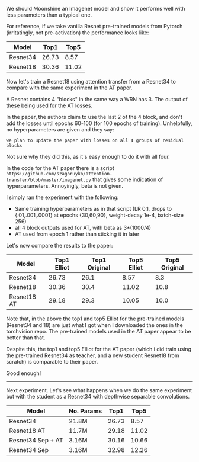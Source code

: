 We should Moonshine an Imagenet model and show it performs well with less parameters than a typical one.

For reference, if we take vanilla Resnet pre-trained models from Pytorch (irritatingly, not pre-activation) the performance looks like:

| Model    |  Top1   |  Top5   |
|----------|---------|---------|
| Resnet34 | 26.73   |  8.57   |    
| Resnet18 | 30.36   | 11.02   |     

Now let's train a Resnet18 using attention transfer from a Resnet34 to compare with the same experiment in the AT paper.

A Resnet contains 4 "blocks" in the same way a WRN has 3. The output of these being used for the AT losses.

In the paper, the authors claim to use the last 2 of the 4 block, and don't add the losses until epochs 60-100 (for 100 epochs of training). Unhelpfully, no hyperparameters are given and they say:

```we plan to update the paper with losses on all 4 groups of residual blocks```

Not sure why they did this, as it's easy enough to do it with all four.

In the code for the AT paper there is a script `https://github.com/szagoruyko/attention-transfer/blob/master/imagenet.py` that gives some indication of hyperparameters. Annoyingly, beta is not given.

I simply ran the experiment with the following:

- Same training hyperparameters as in that script (LR 0.1, drops to {.01,.001,.0001} at epochs {30,60,90}, weight-decay 1e-4, batch-size 256)
- all 4 block outputs used for AT, with beta as 3*(1000/4)
- AT used from epoch 1 rather than sticking it in later

Let's now compare the results to the paper:

| Model       | Top1 Elliot |  Top1 Original  |  Top5 Elliot |  Top5 Original  |
|-------------|-------------|-----------------|--------------|-----------------|
| Resnet34    | 26.73       |  26.1           | 8.57         | 8.3             |    
| Resnet18    | 30.36       |  30.4           | 11.02        | 10.8            |
| Resnet18 AT | 29.18       |  29.3           | 10.05        | 10.0            |

Note that, in the above the top1 and top5 Elliot for the pre-trained models (Resnet34 and 18) are just what I got when I downloaded the ones in the torchvision repo. The pre-trained models used in the AT paper appear to be better than that.

Despite this, the top1 and top5 Elliot for the AT paper (which i did train using the pre-trained Resnet34 as teacher, and a new student Resnet18 from scratch) is comparable to their paper.

Good enough!

--------------------------------------------------------------

Next experiment. Let's see what happens when we do the same experiment but with the student as a Resnet34 with depthwise separable convolutions.


| Model             | No. Params |  Top1   |  Top5   |
|-------------------|------------|---------|---------|
| Resnet34          | 21.8M      | 26.73   |  8.57   |    
| Resnet18 AT       | 11.7M      | 29.18   | 11.02   |
| Resnet34 Sep + AT | 3.16M      | 30.16   | 10.66   |
| Resnet34 Sep      | 3.16M      | 32.98   | 12.26   |

